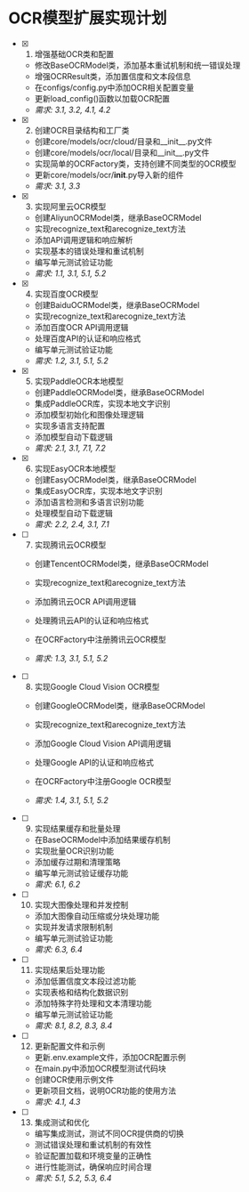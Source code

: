 # OCR模型扩展实现计划

- [x] 1. 增强基础OCR类和配置
  - 修改BaseOCRModel类，添加基本重试机制和统一错误处理
  - 增强OCRResult类，添加置信度和文本段信息
  - 在configs/config.py中添加OCR相关配置变量
  - 更新load_config()函数以加载OCR配置
  - _需求: 3.1, 3.2, 4.1, 4.2_

- [x] 2. 创建OCR目录结构和工厂类
  - 创建core/models/ocr/cloud/目录和__init__.py文件
  - 创建core/models/ocr/local/目录和__init__.py文件
  - 实现简单的OCRFactory类，支持创建不同类型的OCR模型
  - 更新core/models/ocr/__init__.py导入新的组件
  - _需求: 3.1, 3.3_

- [x] 3. 实现阿里云OCR模型
  - 创建AliyunOCRModel类，继承BaseOCRModel
  - 实现recognize_text和arecognize_text方法
  - 添加API调用逻辑和响应解析
  - 实现基本的错误处理和重试机制
  - 编写单元测试验证功能
  - _需求: 1.1, 3.1, 5.1, 5.2_

- [x] 4. 实现百度OCR模型
  - 创建BaiduOCRModel类，继承BaseOCRModel
  - 实现recognize_text和arecognize_text方法
  - 添加百度OCR API调用逻辑
  - 处理百度API的认证和响应格式
  - 编写单元测试验证功能
  - _需求: 1.2, 3.1, 5.1, 5.2_

- [x] 5. 实现PaddleOCR本地模型
  - 创建PaddleOCRModel类，继承BaseOCRModel
  - 集成PaddleOCR库，实现本地文字识别
  - 添加模型初始化和图像处理逻辑
  - 实现多语言支持配置
  - 添加模型自动下载逻辑
  - _需求: 2.1, 3.1, 7.1, 7.2_

- [x] 6. 实现EasyOCR本地模型
  - 创建EasyOCRModel类，继承BaseOCRModel
  - 集成EasyOCR库，实现本地文字识别
  - 添加语言检测和多语言识别功能
  - 处理模型自动下载逻辑
  - _需求: 2.2, 2.4, 3.1, 7.1_

- [ ] 7. 实现腾讯云OCR模型
  - 创建TencentOCRModel类，继承BaseOCRModel
  - 实现recognize_text和arecognize_text方法
  - 添加腾讯云OCR API调用逻辑
  - 处理腾讯云API的认证和响应格式

  - 在OCRFactory中注册腾讯云OCR模型
  - _需求: 1.3, 3.1, 5.1, 5.2_

- [ ] 8. 实现Google Cloud Vision OCR模型
  - 创建GoogleOCRModel类，继承BaseOCRModel
  - 实现recognize_text和arecognize_text方法
  - 添加Google Cloud Vision API调用逻辑
  - 处理Google API的认证和响应格式

  - 在OCRFactory中注册Google OCR模型
  - _需求: 1.4, 3.1, 5.1, 5.2_

- [ ] 9. 实现结果缓存和批量处理
  - 在BaseOCRModel中添加结果缓存机制
  - 实现批量OCR识别功能
  - 添加缓存过期和清理策略
  - 编写单元测试验证缓存功能
  - _需求: 6.1, 6.2_

- [ ] 10. 实现大图像处理和并发控制
  - 添加大图像自动压缩或分块处理功能
  - 实现并发请求限制机制
  - 编写单元测试验证功能
  - _需求: 6.3, 6.4_

- [ ] 11. 实现结果后处理功能
  - 添加低置信度文本段过滤功能
  - 实现表格和结构化数据识别
  - 添加特殊字符处理和文本清理功能
  - 编写单元测试验证功能
  - _需求: 8.1, 8.2, 8.3, 8.4_

- [ ] 12. 更新配置文件和示例
  - 更新.env.example文件，添加OCR配置示例
  - 在main.py中添加OCR模型测试代码块
  - 创建OCR使用示例文件
  - 更新项目文档，说明OCR功能的使用方法
  - _需求: 4.1, 4.3_

- [ ] 13. 集成测试和优化
  - 编写集成测试，测试不同OCR提供商的切换
  - 测试错误处理和重试机制的有效性
  - 验证配置加载和环境变量的正确性
  - 进行性能测试，确保响应时间合理
  - _需求: 5.1, 5.2, 5.3, 6.4_